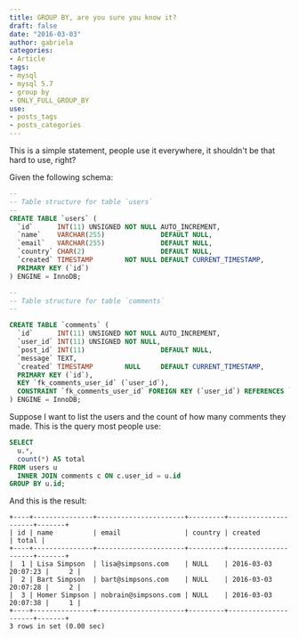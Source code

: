 ```yaml
---
title: GROUP BY, are you sure you know it?
draft: false
date: "2016-03-03"
author: gabriela
categories:
- Article
tags:
- mysql
- mysql 5.7
- group by
- ONLY_FULL_GROUP_BY
use:
- posts_tags
- posts_categories
---
```


This is a simple statement, people use it everywhere, it shouldn't be that hard to use, right?

Given the following schema:

```sql
--
-- Table structure for table `users`
--
CREATE TABLE `users` (
  `id`      INT(11) UNSIGNED NOT NULL AUTO_INCREMENT,
  `name`    VARCHAR(255)              DEFAULT NULL,
  `email`   VARCHAR(255)              DEFAULT NULL,
  `country` CHAR(2)                   DEFAULT NULL,
  `created` TIMESTAMP        NOT NULL DEFAULT CURRENT_TIMESTAMP,
  PRIMARY KEY (`id`)
) ENGINE = InnoDB;

--
-- Table structure for table `comments`
--

CREATE TABLE `comments` (
  `id`      INT(11) UNSIGNED NOT NULL AUTO_INCREMENT,
  `user_id` INT(11) UNSIGNED NOT NULL,
  `post_id` INT(11)                   DEFAULT NULL,
  `message` TEXT,
  `created` TIMESTAMP        NULL     DEFAULT CURRENT_TIMESTAMP,
  PRIMARY KEY (`id`),
  KEY `fk_comments_user_id` (`user_id`),
  CONSTRAINT `fk_comments_user_id` FOREIGN KEY (`user_id`) REFERENCES `users` (`id`)
) ENGINE = InnoDB;
```

Suppose I want to list the users and the count of how many comments they made. This is the query most people use:

```sql
SELECT
  u.*,
  count(*) AS total
FROM users u
  INNER JOIN comments c ON c.user_id = u.id
GROUP BY u.id;
```

And this is the result:

```
+----+---------------+----------------------+---------+---------------------+-------+
| id | name          | email                | country | created             | total |
+----+---------------+----------------------+---------+---------------------+-------+
|  1 | Lisa Simpson  | lisa@simpsons.com    | NULL    | 2016-03-03 20:07:23 |     2 |
|  2 | Bart Simpson  | bart@simpsons.com    | NULL    | 2016-03-03 20:07:28 |     2 |
|  3 | Homer Simpson | nobrain@simpsons.com | NULL    | 2016-03-03 20:07:38 |     1 |
+----+---------------+----------------------+---------+---------------------+-------+
3 rows in set (0.00 sec)
```
